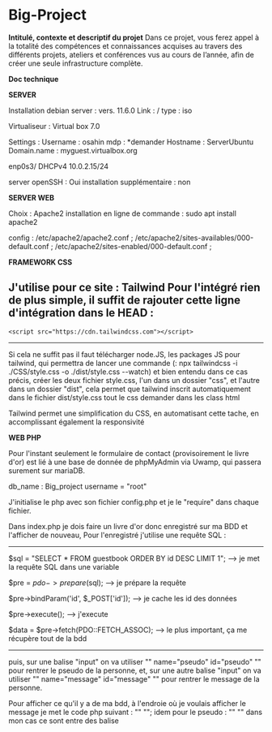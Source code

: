 # Big-Project

**Intitulé, contexte et descriptif du projet**
Dans ce projet, vous ferez appel à la totalité des
compétences et connaissances acquises au travers des
différents projets, ateliers et conférences vus au cours de
l’année, afin de créer une seule infrastructure complète.

**Doc technique**

**SERVER**

Installation debian server : vers. 11.6.0
Link : /
type : iso

Virtualiseur : Virtual box 7.0

Settings : 
Username : osahin
mdp : *demander
Hostname : ServerUbuntu
Domain.name : myguest.virtualbox.org

enp0s3/
DHCPv4 10.0.2.15/24

server openSSH : Oui
installation supplémentaire : non

**SERVER WEB**

Choix : Apache2
installation en ligne de commande : 
sudo apt install apache2 

config : /etc/apache2/apache2.conf ; /etc/apache2/sites-availables/000-default.conf ; /etc/apache2/sites-enabled/000-default.conf ; 


**FRAMEWORK CSS**

J'utilise pour ce site : Tailwind
Pour l'intégré rien de plus simple, il suffit de rajouter cette ligne d'intégration dans le HEAD :
------
    <script src="https://cdn.tailwindcss.com"></script>
------
Si cela ne suffit pas il faut télécharger node.JS, les packages JS pour tailwind, qui permettra de lancer une commande (: npx tailwindcss -i ./CSS/style.css -o ./dist/style.css --watch) et bien entendu dans ce cas précis, créer les deux fichier style.css, l'un dans un dossier "css", et l'autre dans un dossier "dist", cela permet que tailwind inscrit automatiquement dans le fichier dist/style.css tout le css demander dans les class html

Tailwind permet une simplification du CSS, en automatisant cette tache, en accomplissant également la responsivité


**WEB PHP**

Pour l'instant seulement le formulaire de contact (provisoirement le livre d'or) est lié à une base de donnée de phpMyAdmin via Uwamp, 
qui passera surement sur mariaDB.

db_name : Big_project
username = "root"

J'initialise le php avec son fichier config.php
et je le "require" dans chaque fichier.

Dans index.php je dois faire un livre d'or donc enregistré sur ma BDD et l'afficher de nouveau, 
Pour l'enregistré j'utilise une requête SQL : 

---------

$sql = "SELECT * FROM guestbook ORDER BY id DESC LIMIT 1"; --> je met la requête SQL dans une variable

$pre = $pdo->prepare($sql);                                --> je prépare la requête

$pre->bindParam('id', $_POST['id']);                       --> je cache les id des données

$pre->execute();                                           --> j'execute

$data = $pre->fetch(PDO::FETCH_ASSOC);                     --> le plus important, ça me récupère tout de la bdd

---------

puis, sur une balise "input" on va utiliser "" name="pseudo" id="pseudo" "" pour rentrer le pseudo de la personne,
et, sur une autre balise "input" on va utiliser "" name="message" id="message" "" pour rentrer le message de la personne.

Pour afficher ce qu'il y a de ma bdd, à l'endroie où je voulais afficher le message je met le code php suivant : "" <?php echo $message ?> ""; idem pour le pseudo : "" <?php echo $pseudo ?> "" dans mon cas ce sont entre des balise <p>


  
 













